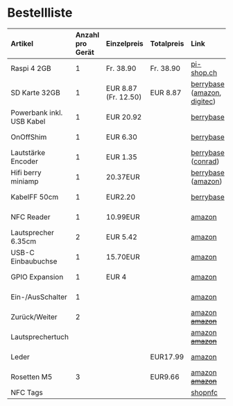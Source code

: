 # Bestellliste
Artikel | Anzahl pro Gerät | Einzelpreis | Totalpreis | Link | Status
:- | :- | :- | :- | :- | :-
Raspi 4 2GB | 1 | Fr. 38.90 | Fr. 38.90| [pi-shop.ch](https://www.pi-shop.ch/raspberry-pi-4-model-b-2gb) | 4x Geliefert
SD Karte 32GB | 1 | EUR 8.87 (Fr. 12.50) | EUR 8.87 | [berrybase](https://www.berrybase.de/raspberry-pi-co/raspberry-pi/speicherkarten/sandisk-extreme-micro-sdhc-a1-uhs-i-u3-speicherkarte-43-adapter-32gb?c=347) ([amazon](https://www.amazon.de/SanDisk-Extreme-microSDHC-Speicherkarte-SD-Adapter/dp/B06XWMQ81P/ref=sr_1_2?__mk_de_DE=ÅMÅŽÕÑ&dchild=1&keywords=sandisk+extreme+32gb&qid=1607455423&sr=8-2), [digitec](https://www.digitec.ch/de/s1/product/sandisk-extreme-microsd-a1-microsdhc-32gb-u3-uhs-i-speicherkarte-6405532)) | 3x Geliefert
Powerbank inkl. USB Kabel | 1 | EUR 20.92 | | [berrybase](https://www.berrybase.de/raspberry-pi-co/raspberry-pi/stromversorgung/powerbanks-mobile-akkus/quickcharge-powerbank-mit-qc3.0-und-usb-c-15.000-mah-schwarz-grau) | 3x Geliefert
OnOffShim | 1 | EUR 6.30 | | [berrybase](https://www.berrybase.de/raspberry-pi-co/raspberry-pi/gpio-hats-phats/power-management/onoff-shim-f-252-r-raspberry-pi) | 3x Geliefert
Lautstärke Encoder | 1 | EUR 1.35 | | [berrybase](https://www.berrybase.de/bauelemente/passive-bauelemente/potentiometer/drehimpulsgeber/drehregler/rotary-encoder-mit-breakoutboard) ([conrad](https://www.conrad.ch/de/p/joy-it-com-ky040re-1-st-1695709.html?gclid=Cj0KCQiA2uH-BRCCARIsAEeef3l8aDEFG1YgxusGcncUSMk-RAFjgHMdkh_RTTDwRWJwaPZX6K8zMT4aArfnEALw_wcB&utm_source=google-shopping-de&utm_medium=search&utm_campaign=shopping-online-de&utm_content=shopping-ad_cpc&WT.srch=1&ef_id=Cj0KCQiA2uH-BRCCARIsAEeef3l8aDEFG1YgxusGcncUSMk-RAFjgHMdkh_RTTDwRWJwaPZX6K8zMT4aArfnEALw_wcB%3AG%3As)) | 4x Geliefert
Hifi berry miniamp | 1 | 20.37EUR| | [berrybase](https://www.berrybase.de/raspberry-pi-co/raspberry-pi/gpio-hats-phats/audio/hifiberry-miniamp) ([amazon](https://www.amazon.de/HiFiBerry-MiniAmp-grün/dp/B01NBAY8B0/ref=sr_1_2?__mk_de_DE=ÅMÅŽÕÑ&crid=183X54NM6A72V&dchild=1&keywords=hifiberry+mini&qid=1607666636&sprefix=hifi+berr%2Caps%2C176&sr=8-2)) | 3x Geliefert
KabelFF 50cm | 1 | EUR2.20 | | [berrybase](https://www.berrybase.de/raspberry-pi-co/raspberry-pi/kabel-adapter/gpio-csi-dsi-kabel/40pin-jumper/dupont-kabel-female-150-female-trennbar?number=DUPK-40-FF-50) | 2x Geliefert
NFC Reader  | 1 | 10.99EUR | | [amazon](https://www.amazon.de/dp/B018OYOR3E/ref=dp_prsubs_1) | 3x Geliefert
Lautsprecher 6.35cm | 2 | EUR 5.42 | | [amazon](https://www.amazon.de/Visaton-VS-FR7-Lautsprecher-Universal-130-20-000°Hz/dp/B004GA0LFY/ref=pd_sbs_23_1/257-2447115-6907564?_encoding=UTF8&pd_rd_i=B004GA0LFY&pd_rd_r=5c824963-ce49-4360-b597-4a8c1862c20d&pd_rd_w=txP8j&pd_rd_wg=U1XBR&pf_rd_p=c47a53d1-d94f-481c-a018-dcea8bd5c736&pf_rd_r=YQPADGZK1P5BSG7X22C9&psc=1&refRID=YQPADGZK1P5BSG7X22C9) | 6x Geliefert
USB-C Einbaubuchse | 1 | 15.70EUR | | [amazon](https://www.amazon.de/gp/product/B01MS2DPUX/ref=ewc_pr_img_2?smid=A3JWKAKR8XB7XF&psc=1) | 3x Geliefert
GPIO Expansion | 1 | EUR 4 | | [amazon](https://www.amazon.de/gp/product/B07TZGC941/ref=as_li_ss_tl?ie=UTF8&psc=1&linkCode=sl1&tag=splittitde-21&linkId=f1741cf709be81926e59e5d395048b4c&language=de_DE) | 5x Geliefert
Ein-/AusSchalter | 1 | | | [amazon](https://www.amazon.de/Gebildet-Schraubklemmen-Edelstahl-wasserdichte-Flachkopf/dp/B081JJRFQL/ref=sr_1_3_sspa?__mk_de_DE=%C3%85M%C3%85%C5%BD%C3%95%C3%91&dchild=1&keywords=taster&qid=1609962283&sr=8-3-spons&psc=1&spLa=ZW5jcnlwdGVkUXVhbGlmaWVyPUEzVVhLODQ2VDBWUFlXJmVuY3J5cHRlZElkPUEwMzQzNzAwMkJBN05CMUNIWThRNCZlbmNyeXB0ZWRBZElkPUEwOTk5NjE1NU9HR1lNRE5NTFBVJndpZGdldE5hbWU9c3BfYXRmJmFjdGlvbj1jbGlja1JlZGlyZWN0JmRvTm90TG9nQ2xpY2s9dHJ1ZQ==) | 3x Geliefert
Zurück/Weiter | 2 | | | [amazon](https://www.amazon.de/PsmGoods-Momentary-Aus-Taster-Schalter-Black/dp/B01MXHXON6/ref=pd_vtp_328_1/257-2447115-6907564?_encoding=UTF8&pd_rd_i=B01MXHXON6&pd_rd_r=ef366c31-1ef0-406b-a87a-7f903d0b743a&pd_rd_w=jK09y&pd_rd_wg=uxRT2&pf_rd_p=b82fdab5-714d-44f8-bd2d-596f98bc21e4&pf_rd_r=DXHB00332X45KN52B0SP&refRID=DXHB00332X45KN52B0SP&th=1) ~~[amazon](https://www.amazon.de/St%C3%BCck-Einbau-Taster-2-polig-OFF-16A-250VAC/dp/B07C83F6SN/ref=sr_1_39?__mk_de_DE=%C3%85M%C3%85%C5%BD%C3%95%C3%91&dchild=1&keywords=taster&qid=1609962661&sr=8-39)~~ | 10x Geliefert
Lautsprechertuch | | | | [amazon](https://www.amazon.de/MagiDeal-Lautsprecher-Bezugsstoff-Akustikstoff-Bespannstoff-Weiß/dp/B07BK4F2QW/ref=psdc_10723531_t1_B07BK5L5XF) ~~[amazon](https://www.amazon.de/perfk-aa1f698de55058286070759463be2488-Lautsprechergitter-Tuch-Wei%C3%9F/dp/B07BHB5K5Q/ref=sr_1_4?__mk_de_DE=%C3%85M%C3%85%C5%BD%C3%95%C3%91&crid=175T9G1KRSIYG&dchild=1&keywords=lautsprecher%2Bstoff%2Bweiss&qid=1609965127&sprefix=lautsprecher%2Bstoff%2Bw%2Caps%2C200&sr=8-4&th=1)~~ | 1x Bestellt
Leder | | | EUR17.99 | [amazon](https://www.amazon.de/Lederstücke-mittel-Stücke-Langlauf-Schuhbedarf/dp/B00CBFSGJE/ref=sr_1_1_sspa?__mk_de_DE=ÅMÅŽÕÑ&dchild=1&keywords=lederreste&qid=1610006309&sr=8-1-spons&psc=1&smid=A14HK14M2HGPL6&spLa=ZW5jcnlwdGVkUXVhbGlmaWVyPUEzUFYzWlEyU1g1RFpOJmVuY3J5cHRlZElkPUEwMDI4MDAxMTlVTkhDTTg0WEFUViZlbmNyeXB0ZWRBZElkPUEwNDIwMzc0MTM4MUNHR0JNNkY1RSZ3aWRnZXROYW1lPXNwX2F0ZiZhY3Rpb249Y2xpY2tSZWRpcmVjdCZkb05vdExvZ0NsaWNrPXRydWU=) | 1x Geliefert
Rosetten M5 | 3 | | EUR9.66 | [amazon](https://www.amazon.de/OPIOL-QUALITY-Edelstahl-Senkkopfschrauben-Vollmaterial/dp/B07FLHSXYC/ref=sr_1_3?__mk_de_DE=ÅMÅŽÕÑ&dchild=1&keywords=rosetten+m5&qid=1610199003&sr=8-3) ~~[amazon](https://www.amazon.de/Schrauben-Rosetten-gedreht-Edelstahl-St%C3%BCck-Senkschrauben/dp/B074CM8WFX/ref=mp_s_a_1_4?dchild=1&keywords=rosetten+m5&qid=1610128624&sr=8-4)~~ | 20x Geliefert
NFC Tags | | | | [shopnfc](https://www.shopnfc.com/de/7-nfc-stickers) | Offen



